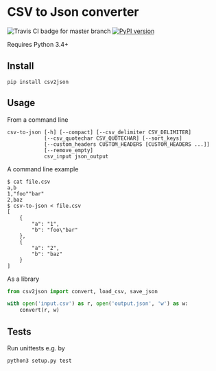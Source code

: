 CSV to Json converter
=====================
![Travis CI badge for master branch](https://travis-ci.org/oplatek/csv2json.svg?branch=master)
[![PyPI version](https://badge.fury.io/py/csv2json.svg)](https://badge.fury.io/py/csv2json)

Requires Python 3.4+

Install
-------
```
pip install csv2json
```

Usage
-----

From a command line

```
csv-to-json [-h] [--compact] [--csv_delimiter CSV_DELIMITER] 
            [--csv_quotechar CSV_QUOTECHAR] [--sort_keys]
            [--custom_headers CUSTOM_HEADERS [CUSTOM_HEADERS ...]] 
            [--remove_empty]
            csv_input json_output

```

A command line example

```
$ cat file.csv
a,b
1,"foo""bar"
2,baz
$ csv-to-json < file.csv
[
    {
        "a": "1",
        "b": "foo\"bar"
    },
    {
        "a": "2",
        "b": "baz"
    }
]
```

As a library

```python
from csv2json import convert, load_csv, save_json

with open('input.csv') as r, open('output.json', 'w') as w:
    convert(r, w)
```

Tests
-----
Run unittests e.g. by

    python3 setup.py test
